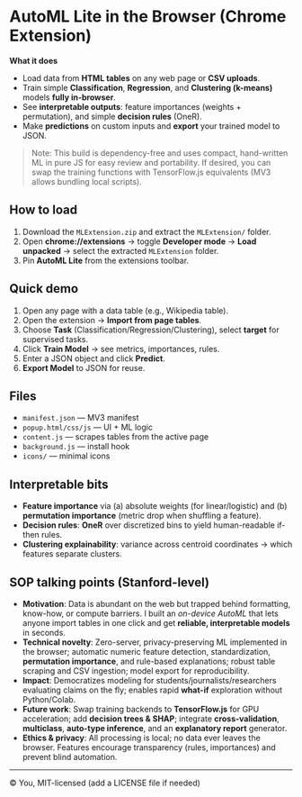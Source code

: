 
# AutoML Lite in the Browser (Chrome Extension)

**What it does**
- Load data from **HTML tables** on any web page or **CSV uploads**.
- Train simple **Classification**, **Regression**, and **Clustering (k-means)** models **fully in-browser**.
- See **interpretable outputs**: feature importances (weights + permutation), and simple **decision rules** (OneR).
- Make **predictions** on custom inputs and **export** your trained model to JSON.

> Note: This build is dependency-free and uses compact, hand-written ML in pure JS for easy review and portability. If desired, you can swap the training functions with TensorFlow.js equivalents (MV3 allows bundling local scripts).

## How to load
1. Download the `MLExtension.zip` and extract the `MLExtension/` folder.
2. Open **chrome://extensions** → toggle **Developer mode** → **Load unpacked** → select the extracted `MLExtension` folder.
3. Pin **AutoML Lite** from the extensions toolbar.

## Quick demo
1. Open any page with a data table (e.g., Wikipedia table).
2. Open the extension → **Import from page tables**.
3. Choose **Task** (Classification/Regression/Clustering), select **target** for supervised tasks.
4. Click **Train Model** → see metrics, importances, rules.
5. Enter a JSON object and click **Predict**.
6. **Export Model** to JSON for reuse.

## Files
- `manifest.json` — MV3 manifest
- `popup.html/css/js` — UI + ML logic
- `content.js` — scrapes tables from the active page
- `background.js` — install hook
- `icons/` — minimal icons

## Interpretable bits
- **Feature importance** via (a) absolute weights (for linear/logistic) and (b) **permutation importance** (metric drop when shuffling a feature).
- **Decision rules**: **OneR** over discretized bins to yield human-readable if-then rules.
- **Clustering explainability**: variance across centroid coordinates → which features separate clusters.

## SOP talking points (Stanford-level)
- **Motivation**: Data is abundant on the web but trapped behind formatting, know-how, or compute barriers. I built an *on-device AutoML* that lets anyone import tables in one click and get **reliable, interpretable models** in seconds.
- **Technical novelty**: Zero-server, privacy-preserving ML implemented in the browser; automatic numeric feature detection, standardization, **permutation importance**, and rule-based explanations; robust table scraping and CSV ingestion; model export for reproducibility.
- **Impact**: Democratizes modeling for students/journalists/researchers evaluating claims on the fly; enables rapid **what-if** exploration without Python/Colab.
- **Future work**: Swap training backends to **TensorFlow.js** for GPU acceleration; add **decision trees & SHAP**; integrate **cross-validation**, **multiclass**, **auto-type inference**, and an **explanatory report** generator.
- **Ethics & privacy**: All processing is local; no data ever leaves the browser. Features encourage transparency (rules, importances) and prevent blind automation.

---

© You, MIT-licensed (add a LICENSE file if needed)
